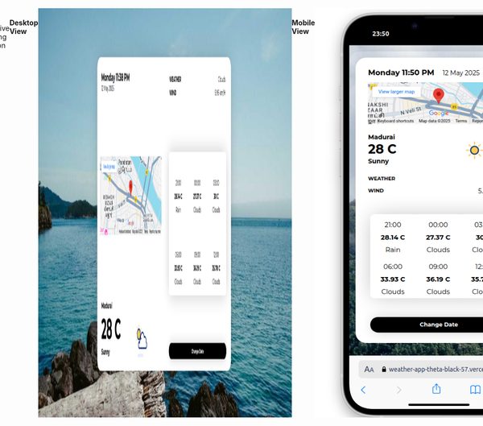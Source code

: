 <style>
    .main-container{
        display:flex;
        justify-content: center;
    }
</style>
<div class="main-container">
<h1>Weather app</h1>
<p>It's a responsive forcasting appliction
<h4>Desktop View</h4>
<img src="./src/Assets//Images//img1.png" alt="ss"/>
<h4>Mobile View</h4>
<img src="./src/Assets//Images//img2.png" alt="ss"/>
</div>
